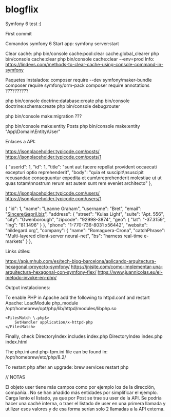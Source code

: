 # blogflix
Symfony 6 test :)

First commit


Comandos symfony 6
Start app:
symfony server:start

Clear caché:
php bin/console cache:pool:clear cache.global_clearer
php bin/console cache:clear
php bin/console cache:clear --env=prod
Info: https://lindevs.com/methods-to-clear-cache-using-console-command-in-symfony

Paquetes instalados:
composer require --dev symfony/maker-bundle
composer require symfony/orm-pack
composer require annotations     ??????????'

php bin/console doctrine:database:create
php bin/console doctrine:schema:create
php bin/console debug:router

php bin/console make:migration ???


php bin/console make:entity Posts
php bin/console make:entity "App\Domain\Entity\User"


Enlaces a API: 

https://jsonplaceholder.typicode.com/posts/
https://jsonplaceholder.typicode.com/posts/1

{
    "userId": 1,
    "id": 1,
    "title": "sunt aut facere repellat provident occaecati excepturi optio reprehenderit",
    "body": "quia et suscipit\nsuscipit recusandae consequuntur expedita et cum\nreprehenderit molestiae ut ut quas totam\nnostrum rerum est autem sunt rem eveniet architecto"
},

https://jsonplaceholder.typicode.com/users/
https://jsonplaceholder.typicode.com/users/1

 {
    "id": 1,
    "name": "Leanne Graham",
    "username": "Bret",
    "email": "Sincere@april.biz",
    "address": {
      "street": "Kulas Light",
      "suite": "Apt. 556",
      "city": "Gwenborough",
      "zipcode": "92998-3874",
      "geo": {
        "lat": "-37.3159",
        "lng": "81.1496"
      }
    },
    "phone": "1-770-736-8031 x56442",
    "website": "hildegard.org",
    "company": {
      "name": "Romaguera-Crona",
      "catchPhrase": "Multi-layered client-server neural-net",
      "bs": "harness real-time e-markets"
    }
},





Links útiles: 

https://apiumhub.com/es/tech-blog-barcelona/aplicando-arquitectura-hexagonal-proyecto-symfony/
https://jnjsite.com/como-implementar-una-arquitectura-hexagonal-con-symfony-flex/
https://www.juannicolas.eu/el-metodo-invoke-en-php/







Output instalaciones: 

To enable PHP in Apache add the following to httpd.conf and restart Apache:
    LoadModule php_module /opt/homebrew/opt/php/lib/httpd/modules/libphp.so

    <FilesMatch \.php$>
        SetHandler application/x-httpd-php
    </FilesMatch>

Finally, check DirectoryIndex includes index.php
    DirectoryIndex index.php index.html

The php.ini and php-fpm.ini file can be found in:
    /opt/homebrew/etc/php/8.2/

To restart php after an upgrade:
  brew services restart php



// NOTAS

El objeto user tiene más campos como por ejemplo los de la dirección, compañía.. No se han añadido más entidades por simplificar el ejemplo.
Carga lento el listado, ya que por Post se trae su user de la API. Se podría hacer una caché interna, o traer el listado de user en una primera llamada y utilizar esos valores y de esa forma serían solo 2 llamadas a la API externa. 